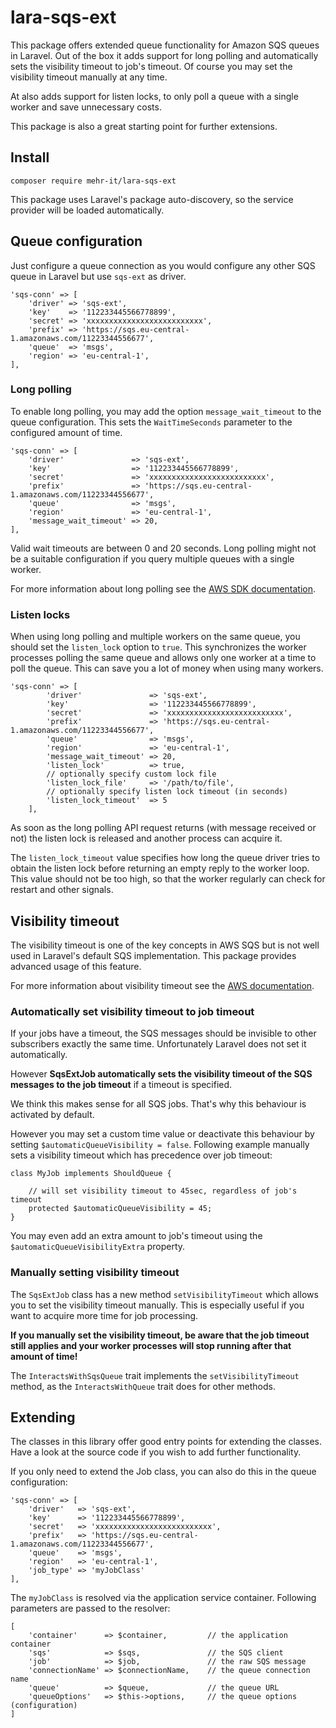 # lara-sqs-ext
This package offers extended queue functionality for Amazon SQS queues in Laravel. Out of
the box it adds support for long polling and automatically sets the visibility timeout to
job's timeout. Of course you may set the visibility timeout manually at any time.

At also adds support for listen locks, to only poll a queue with a single worker and
save unnecessary costs.

This package is also a great starting point for further extensions.

## Install

	composer require mehr-it/lara-sqs-ext
	
This package uses Laravel's package auto-discovery, so the service provider will be loaded 
automatically.

## Queue configuration

Just configure a queue connection as you would configure any other SQS queue in Laravel but use
`sqs-ext` as driver.

	'sqs-conn' => [
		'driver' => 'sqs-ext',
		'key'    => '112233445566778899',
		'secret' => 'xxxxxxxxxxxxxxxxxxxxxxxxxx',
		'prefix' => 'https://sqs.eu-central-1.amazonaws.com/11223344556677',
		'queue'  => 'msgs',
		'region' => 'eu-central-1',
	],
	
### Long polling

To enable long polling, you may add the option `message_wait_timeout` to the queue
configuration. This sets the `WaitTimeSeconds` parameter to the configured amount of time.

	'sqs-conn' => [
		'driver'               => 'sqs-ext',
		'key'                  => '112233445566778899',
		'secret'               => 'xxxxxxxxxxxxxxxxxxxxxxxxxx',
		'prefix'               => 'https://sqs.eu-central-1.amazonaws.com/11223344556677',
		'queue'                => 'msgs',
		'region'               => 'eu-central-1',
		'message_wait_timeout' => 20,
	],
	
Valid wait timeouts are between 0 and 20 seconds. Long polling might not be a suitable
configuration if you query multiple queues with a single worker.

For more information about long polling see the [AWS SDK documentation](https://docs.aws.amazon.com/de_de/sdk-for-php/v3/developer-guide/sqs-examples-enable-long-polling.html).

### Listen locks

When using long polling and multiple workers on the same queue, you should set the `listen_lock`
option to `true`. This synchronizes the worker processes polling the same queue and allows only
one worker at a time to poll the queue. This can save you a lot of money when using many workers.

	'sqs-conn' => [
    		'driver'               => 'sqs-ext',
    		'key'                  => '112233445566778899',
    		'secret'               => 'xxxxxxxxxxxxxxxxxxxxxxxxxx',
    		'prefix'               => 'https://sqs.eu-central-1.amazonaws.com/11223344556677',
    		'queue'                => 'msgs',
    		'region'               => 'eu-central-1',
    		'message_wait_timeout' => 20,
    		'listen_lock'          => true,
    		// optionally specify custom lock file
    		'listen_lock_file'     => '/path/to/file',
    		// optionally specify listen lock timeout (in seconds)
    		'listen_lock_timeout'  => 5
    	],

As soon as the long polling API request returns (with message received or not) the listen lock
is released and another process can acquire it.

The `listen_lock_timeout` value specifies how long the queue driver tries to obtain the listen lock 
before returning an empty reply to the worker loop. This value should not be too high, so that the
worker regularly can check for restart and other signals. 

## Visibility timeout

The visibility timeout is one of the key concepts in AWS SQS but is not well used in Laravel's default
SQS implementation. This package provides advanced usage of this feature.

For more information about visibility timeout see the [AWS documentation](https://docs.aws.amazon.com/AWSSimpleQueueService/latest/SQSDeveloperGuide/sqs-visibility-timeout.html).

### Automatically set visibility timeout to job timeout

If your jobs have a timeout, the SQS messages should be invisible to other subscribers exactly the
same time. Unfortunately Laravel does not set it automatically.

However **SqsExtJob automatically sets the visibility timeout of the SQS messages to the job
timeout** if a timeout is specified.

We think this makes sense for all SQS jobs. That's why this behaviour is activated by default.

However you may set a custom time value or deactivate this behaviour by setting
`$automaticQueueVisibility = false`. Following example manually sets a visibility timeout which
has precedence over job timeout:

	class MyJob implements ShouldQueue {
		
		// will set visibility timeout to 45sec, regardless of job's timeout
		protected $automaticQueueVisibility = 45;
	}

You may even add an extra amount to job's timeout using the `$automaticQueueVisibilityExtra`
property.

### Manually setting visibility timeout

The `SqsExtJob` class has a new method `setVisibilityTimeout` which allows you to set the
visibility timeout manually. This is especially useful if you want to acquire more time for job
processing.

**If you manually set the visibility timeout, be aware that the job timeout still applies and your
worker processes will stop running after that amount of time!**

The `InteractsWithSqsQueue` trait implements the `setVisibilityTimeout` method, as the `InteractsWithQueue`
trait does for other methods.

## Extending

The classes in this library offer good entry points for extending the classes. Have a look
at the source code if you wish to add further functionality.

If you only need to extend the Job class, you can also do this in the queue configuration:

	'sqs-conn' => [
		'driver'   => 'sqs-ext',
		'key'      => '112233445566778899',
		'secret'   => 'xxxxxxxxxxxxxxxxxxxxxxxxxx',
		'prefix'   => 'https://sqs.eu-central-1.amazonaws.com/11223344556677',
		'queue'    => 'msgs',
		'region'   => 'eu-central-1',
		'job_type' => 'myJobClass'
	],
	
The `myJobClass` is resolved via the application service container. Following parameters
are passed to the resolver:

	[
		'container'      => $container, 		// the application container
		'sqs'            => $sqs,				// the SQS client
		'job'            => $job,				// the raw SQS message
		'connectionName' => $connectionName,	// the queue connection name
		'queue'          => $queue,				// the queue URL
		'queueOptions'   => $this->options,		// the queue options (configuration)
	]

